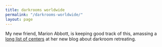 ```yaml
---
title: darkrooms worldwide
permalink: "/darkrooms-worldwide/"
layout: page
---
```


<!--
[Guatemala](http://dark-retreats.com): Kaivalya. I built the first darkroom in San Marcos, ran it, sold it. It got sold yet again to these folks. They remodeled. They then built their own facility and moved out of the one I built. They seem cool and reliable. Fairly cheap.

[Mexico](http://hridaya-yoga.com): Hridaya. A friend is retreating there now; write me for report. Cheap.

[Thailand1](www.universal-tao.com/dark_room): Tao Garden, Mantak Chia's place. Hygienic retreats not supported, just Taoist ones. I include it because Chia let a lot of us know about darkness. And I have heard good things about Chia and the place. Medium price.

[Thailand2](www.phanganearthworks.com/darkroom.html): Phangan. From reports, this place seriously needs a ventilation upgrade. Owners were cool and friendly in emails. Cheap.

[Italy](http://www.darkroom432hz.net/2014): Darkroom 432Hz. High tech (interesting idea behind it) but gourmet and with shared spaces, so unhygienic and expensive. Maybe they would support a hygienic retreat. I don't know them.

[Slovakia](http://www.zivica.sk/sk/vzdelavacie-centrum/ustranie-v-tme): Zivica. Seems ok. Friendly, serious people. Medium price.

[Sweden](http://www.lyfjabergt.es/welcome/home): Lyfjabergt. Seems ok. Friendly guy. Medium-high price.

-->
My new friend, Marion Abbott, is keeping good track of this, amassing a [long list of centers](http://darknessretreats.wordpress.com) at her new blog about darkroom retreating.
